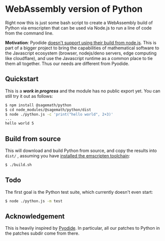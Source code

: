 # WebAssembly version of Python

Right now this is just some bash script to create a
WebAssembly build of Python via emscripten that can
be used via Node.js to run a line of code from the
command line.

**Motivation**: Pyodide [doesn't support using their build from node.js](https://github.com/pyodide/pyodide/issues/14).  This is part of a bigger project to bring the capabilities of mathematical software to the Javascript ecosystem (browser, nodejs/deno servers, edge computing like cloudflare), and use the Javascript runtime as a common place to tie them all together.  Thus our needs are different from Pyodide.

## Quickstart

This is a _**work in progress**_ and the module has no public export yet.  You can still try it out as follows:

```sh
$ npm install @sagemath/python
$ cd node_modules/@sagemath/python/dist
$ node ./python.js -c 'print("hello world", 2+3)'
...
hello world 5
```

## Build from source

This will download and build Python  from source, and copy the results into `dist/` , assuming you have [installed the emscripten toolchain](https://emscripten.org/docs/getting_started/downloads.html):

```sh
$ ./build.sh
```

## Todo

The first goal is the Python test suite, which currently doesn't even start:

```sh
$ node ./python.js -m test
```

## Acknowledgement

This is heavily inspired by [Pyodide](https://pyodide.org/en/stable/).  In particular, all our patches to Python in the patches subdir come from there.
